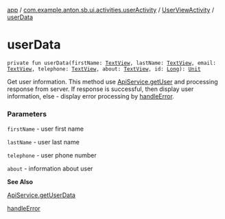 [app](../../index.md) / [com.example.anton.sb.ui.activities.userActivity](../index.md) / [UserViewActivity](index.md) / [userData](./user-data.md)

# userData

`private fun userData(firstName: `[`TextView`](https://developer.android.com/reference/android/widget/TextView.html)`, lastName: `[`TextView`](https://developer.android.com/reference/android/widget/TextView.html)`, email: `[`TextView`](https://developer.android.com/reference/android/widget/TextView.html)`, telephone: `[`TextView`](https://developer.android.com/reference/android/widget/TextView.html)`, about: `[`TextView`](https://developer.android.com/reference/android/widget/TextView.html)`, id: `[`Long`](https://kotlinlang.org/api/latest/jvm/stdlib/kotlin/-long/index.html)`): `[`Unit`](https://kotlinlang.org/api/latest/jvm/stdlib/kotlin/-unit/index.html)

Get user information. This method use [ApiService.getUser](../../com.example.anton.sb.service/-api-service/get-user.md) and processing response from server.
If response is successful, then display user information, else - display error
processing by [handleError](../../com.example.anton.sb.extensions/handle-error.md).

### Parameters

`firstName` - user first name

`lastName` - user last name

`telephone` - user phone number

`about` - information about user

**See Also**

[ApiService.getUserData](../../com.example.anton.sb.service/-api-service/get-user-data.md)

[handleError](../../com.example.anton.sb.extensions/handle-error.md)

